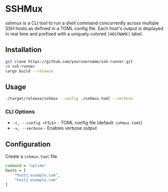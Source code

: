 # SSHMux

sshmux is a CLI tool to run a shell command concurrently across multiple SSH hosts as defined in a TOML config file. Each host's output is displayed in real time and prefixed with a uniquely colored `[HOSTNAME]` label.

## Installation

``` bash
git clone https://github.com/yourusername/ssh-runner.git
cd ssh-runner
cargo build --release
```

## Usage

``` bash
./target/release/sshmux --config ./sshmux.toml --verbose
```

### CLI Options

- `-c, --config <FILE>` - TOML config file (default: `sshmux.toml`)
- `-v, --verbose` - Enables verbose output

## Configuration

Create a `sshmux.toml` file 

``` bash
command = "uptime"
hosts = [
    "host1.example.com",
    "host2.example.com"
]
```

